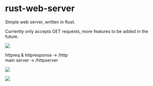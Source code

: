 # rust-web-server

Simple web server, written in Rust.

Currently only accepts GET requests, more features to be added in the future.


<img src="https://img.shields.io/badge/build-passing-green?labelColor=151515"></img>

httpreq & httpresponse -> /http<br>
main server -> /httpserver

<img src="https://img.shields.io/badge/build-passing-green?labelColor=151515"></img>


<img src="https://img.shields.io/badge/-Powered%20by%20Rust-151515?logo=rust"></img>
